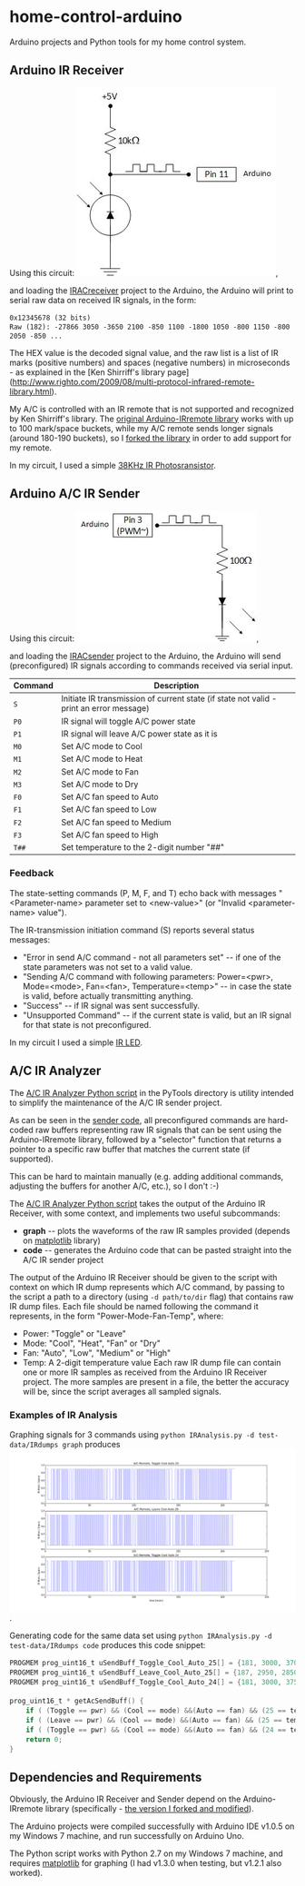 home-control-arduino
====================

Arduino projects and Python tools for my home control system.


Arduino IR Receiver
-------------------

Using this circuit: ![Arduino PhotoTransistor Circuit](docs/Arduino-PhotoTransistor-Circuit.jpg),

and loading the [IRACreceiver](IRACreceiver) project to the Arduino, the Arduino will print to serial raw data on received IR signals, in the form:

```
0x12345678 (32 bits)
Raw (182): -27866 3050 -3650 2100 -850 1100 -1800 1050 -800 1150 -800 2050 -850 ...
```

The HEX value is the decoded signal value, and the raw list is a list of IR marks (positive numbers) and spaces (negative numbers) in microseconds - as explained in the [Ken Shirriff's library page] (http://www.righto.com/2009/08/multi-protocol-infrared-remote-library.html).

My A/C is controlled with an IR remote that is not supported and recognized by Ken Shirriff's library.
The [original Arduino-IRremote library](https://github.com/shirriff/Arduino-IRremote) works with up to 100 mark/space buckets, while my A/C remote sends longer signals (around 180-190 buckets), so I [forked the library](https://github.com/itamaro/Arduino-IRremote) in order to add support for my remote.

In my circuit, I used a simple [38KHz IR Photosransistor](http://www.luckylightled.com/UploadFiles/LL-503PTC2E-1AD.pdf).


Arduino A/C IR Sender
---------------------

Using this circuit: ![Arduino IR LED Circuit](docs/Arduino-IR-LED-Circuit.jpg),

and loading the [IRACsender](IRACsender) project to the Arduino, the Arduino will send (preconfigured) IR signals according to commands received via serial input.

| Command | Description
|---------|-----------------------------------------------------------------------------------------
|  `S`    | Initiate IR transmission of current state (if state not valid - print an error message)
|  `P0`   | IR signal will toggle A/C power state
|  `P1`   | IR signal will leave A/C power state as it is
|  `M0`   | Set A/C mode to Cool
|  `M1`   | Set A/C mode to Heat
|  `M2`   | Set A/C mode to Fan
|  `M3`   | Set A/C mode to Dry
|  `F0`   | Set A/C fan speed to Auto
|  `F1`   | Set A/C fan speed to Low
|  `F2`   | Set A/C fan speed to Medium
|  `F3`   | Set A/C fan speed to High
|  `T##`  | Set temperature to the 2-digit number "##"

### Feedback

The state-setting commands (P, M, F, and T) echo back with messages "\<Parameter-name\> parameter set to \<new-value\>"
(or "Invalid \<parameter-name\> value").

The IR-transmission initiation command (S) reports several status messages:
- "Error in send A/C command - not all parameters set" -- if one of the state parameters was not set to a valid value.
- "Sending A/C command with following parameters: Power=\<pwr\>, Mode=\<mode\>, Fan=\<fan\>, Temperature=\<temp\>" -- in case the state is valid, before actually transmitting anything.
- "Success" -- if IR signal was sent successfully.
- "Unsupported Command" -- if the current state is valid, but an IR signal for that state is not preconfigured.

In my circuit I used a simple [IR LED](http://www.4project.co.il/documents/doc_612_811.pdf).


A/C IR Analyzer
---------------
The [A/C IR Analyzer Python script](PyTools/IRAnalysis.py) in the PyTools directory is utility intended to simplify the maintenance of the A/C IR sender project.

As can be seen in the [sender code](IRACsender/IRACsender.ino#L55), all preconfigured commands are hard-coded raw buffers representing raw IR signals that can be sent using the Arduino-IRremote library, followed by a "selector" function that returns a pointer to a specific raw buffer that matches the current state (if supported).

This can be hard to maintain manually (e.g. adding additional commands, adjusting the buffers for another A/C, etc.), so I don't :-)

The [A/C IR Analyzer Python script](PyTools/IRAnalysis.py) takes the output of the Arduino IR Receiver, with some context, and implements two useful subcommands:
- **graph** -- plots the waveforms of the raw IR samples provided (depends on [matplotlib](http://matplotlib.org/index.html) library)
- **code** -- generates the Arduino code that can be pasted straight into the A/C IR sender project

The output of the Arduino IR Receiver should be given to the script with context on which IR dump represents which A/C command, by passing to the script a path to a directory (using `-d path/to/dir` flag) that contains raw IR dump files.
Each file should be named following the command it represents, in the form "Power-Mode-Fan-Temp", where:
- Power: "Toggle" or "Leave"
- Mode: "Cool", "Heat", "Fan" or "Dry"
- Fan: "Auto", "Low", "Medium" or "High"
- Temp: A 2-digit temperature value
Each raw IR dump file can contain one or more IR samples as received from the Arduino IR Receiver project. The more samples are present in a file, the better the accuracy will be, since the script averages all sampled signals.

### Examples of IR Analysis

Graphing signals for 3 commands using `python IRAnalysis.py -d test-data/IRdumps graph` produces ![a graph of the signals](docs/ACRemote-Waveforms.png).

Generating code for the same data set using `python IRAnalysis.py -d test-data/IRdumps code` produces this code snippet:

```c
PROGMEM prog_uint16_t uSendBuff_Toggle_Cool_Auto_25[] = {181, 3000, 3700, 2050, 900, 1050, 1850, 1050, 850, 1100, 850, 2050, 900, 1050, 850, 1050, 900, 1050, 900, 1050, 1850, 1950, 1850, 2050, 850, 1050, 850, 1050, 900, 1050, 900, 1050, 900, 1050, 850, 1050, 900, 1050, 900, 1050, 900, 1050, 850, 1050, 900, 1050, 850, 1050, 900, 1050, 850, 1050, 900, 1050, 900, 1050, 900, 1050, 1750, 2050, 800, 3000, 3750, 2050, 900, 1050, 1800, 1050, 850, 1100, 800, 2050, 900, 1050, 850, 1050, 900, 1050, 900, 1050, 1800, 2000, 1850, 2050, 900, 1050, 850, 1050, 900, 1050, 900, 1050, 900, 1050, 800, 1050, 900, 1050, 900, 1050, 900, 1050, 850, 1050, 900, 1050, 900, 1050, 900, 1050, 800, 1050, 900, 1050, 900, 1050, 850, 1050, 1750, 2050, 850, 3000, 3750, 2050, 900, 1050, 1850, 1050, 850, 1100, 800, 2050, 900, 1050, 800, 1050, 900, 1050, 900, 1050, 1800, 2000, 1800, 2050, 900, 1050, 800, 1050, 900, 1050, 900, 1050, 900, 1050, 850, 1050, 900, 1050, 850, 1050, 900, 1050, 850, 1050, 900, 1050, 900, 1050, 900, 1050, 850, 1050, 900, 1050, 900, 1050, 900, 1050, 1750, 2050, 850, 3950};
PROGMEM prog_uint16_t uSendBuff_Leave_Cool_Auto_25[] = {187, 2950, 2850, 1000, 950, 1050, 900, 1050, 1850, 1000, 850, 1100, 850, 2000, 950, 1050, 850, 1000, 950, 1000, 950, 1050, 1850, 1950, 1850, 2000, 950, 1000, 850, 1000, 950, 1000, 950, 1050, 900, 1050, 850, 1000, 950, 1050, 900, 1000, 950, 1000, 850, 1050, 900, 1000, 950, 1000, 950, 1050, 850, 1000, 950, 1050, 900, 1050, 950, 1000, 1800, 2000, 900, 3000, 2850, 1000, 950, 1050, 900, 1000, 1900, 1050, 850, 1050, 900, 2000, 950, 1050, 850, 1000, 950, 1050, 900, 1000, 1900, 2000, 1850, 2000, 950, 1050, 850, 1000, 950, 1050, 950, 1050, 900, 1000, 900, 1050, 900, 1000, 950, 1000, 950, 1050, 850, 1000, 950, 1000, 950, 1050, 900, 1000, 900, 1050, 950, 1050, 900, 1000, 950, 1000, 1800, 2000, 900, 3000, 2850, 1050, 900, 1000, 950, 1000, 1850, 1050, 900, 1050, 900, 2050, 900, 1000, 900, 1050, 900, 1050, 950, 1000, 1900, 1950, 1900, 2050, 900, 1050, 900, 1000, 950, 1050, 900, 1000, 950, 1000, 850, 1050, 950, 1000, 950, 1000, 950, 1050, 850, 1000, 950, 1050, 900, 1050, 950, 1000, 900, 1050, 900, 1000, 950, 1000, 950, 1050, 1800, 2000, 850, 3900};
PROGMEM prog_uint16_t uSendBuff_Toggle_Cool_Auto_24[] = {181, 3000, 3750, 2000, 900, 1050, 1850, 1000, 850, 1100, 850, 2000, 900, 1000, 850, 1000, 900, 1000, 900, 1050, 1850, 1950, 900, 1050, 1850, 2000, 850, 1050, 900, 1000, 900, 1000, 900, 1050, 850, 1000, 900, 1050, 900, 1000, 950, 1000, 850, 1050, 900, 1000, 900, 1000, 900, 1050, 850, 1000, 900, 1000, 900, 1050, 900, 1000, 1800, 2000, 850, 3000, 3750, 2050, 900, 1000, 1850, 1000, 850, 1100, 850, 2000, 900, 1050, 850, 1000, 900, 1000, 900, 1050, 1850, 1950, 900, 1000, 1850, 2000, 850, 1000, 900, 1000, 900, 1050, 900, 1000, 850, 1000, 900, 1000, 950, 1000, 900, 1000, 850, 1000, 900, 1000, 900, 1000, 900, 1000, 850, 1000, 900, 1050, 900, 1000, 950, 1000, 1800, 2000, 850, 2950, 3750, 2000, 950, 1000, 1850, 1000, 900, 1050, 850, 2000, 900, 1000, 850, 1000, 950, 1000, 950, 1000, 1850, 1950, 950, 1000, 1850, 2000, 900, 1000, 950, 1000, 900, 1000, 950, 1000, 850, 1000, 950, 1000, 950, 1000, 900, 1050, 850, 1000, 900, 1000, 900, 1000, 950, 1000, 850, 1050, 900, 1000, 900, 1000, 900, 1000, 1800, 2000, 850, 3900};

prog_uint16_t * getAcSendBuff() {
	if ( (Toggle == pwr) && (Cool == mode) &&(Auto == fan) && (25 == temp) ) { return uSendBuff_Toggle_Cool_Auto_25; }
	if ( (Leave == pwr) && (Cool == mode) &&(Auto == fan) && (25 == temp) ) { return uSendBuff_Leave_Cool_Auto_25; }
	if ( (Toggle == pwr) && (Cool == mode) &&(Auto == fan) && (24 == temp) ) { return uSendBuff_Toggle_Cool_Auto_24; }
	return 0;
}
```


Dependencies and Requirements
-----------------------------

Obviously, the Arduino IR Receiver and Sender depend on the Arduino-IRremote library (specifically - [the version I forked and modified](https://github.com/itamaro/Arduino-IRremote)).

The Arduino projects were compiled successfully with Arduino IDE v1.0.5 on my Windows 7 machine, and run successfully on Arduino Uno.

The Python script works with Python 2.7 on my Windows 7 machine, and requires [matplotlib](http://matplotlib.org/index.html) for graphing (I had v1.3.0 when testing, but v1.2.1 also worked).
